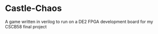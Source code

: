 # Castle-Chaos
A game written in verilog to run on a DE2 FPGA development board for my CSCB58 final project
